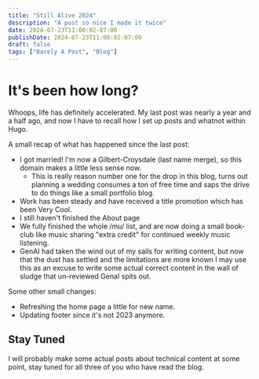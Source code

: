 ```yaml
---
title: "Still Alive 2024"
description: "A post so nice I made it twice"
date: 2024-07-23T11:00:02-07:00
publishDate: 2024-07-23T11:00:02-07:00
draft: false
tags: ["Barely A Post", "Blog"]
---
```


# It's been how long?
Whoops, life has definitely accelerated. My last post was nearly a year and a half ago, and now I have to recall how I set up posts and whatnot within Hugo.

A small recap of what has happened since the last post:
- I got married! I'm now a Gilbert-Croysdale (last name merge), so this domain makes a little less sense now.
    - This is really reason number one for the drop in this blog, turns out planning a wedding consumes a ton of free time and saps the drive to do things like a small portfolio blog.
- Work has been steady and have received a title promotion which has been Very Cool.
- I still haven't finished the About page
- We fully finished the whole /mu/ list, and are now doing a small book-club like music sharing "extra credit" for continued weekly music listening.
- GenAI had taken the wind out of my sails for writing content, but now that the dust has settled and the limitations are more known I may use this as an excuse to write some actual correct content in the wall of sludge that un-reviewed GenaI spits out.

Some other small changes:
- Refreshing the home page a little for new name.
- Updating footer since it's not 2023 anymore.


## Stay Tuned

I will probably make some actual posts about technical content at some point, stay tuned for all three of you who have read the blog.